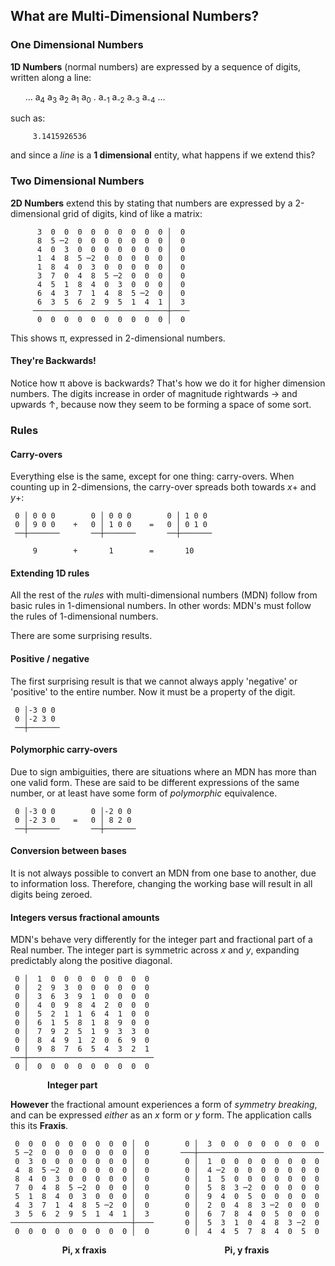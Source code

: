 ## What are Multi-Dimensional Numbers?

### One Dimensional Numbers
**1D Numbers** (normal numbers) are expressed by a sequence of digits, written along a line:

&nbsp;&nbsp;&nbsp;&nbsp;&nbsp;&nbsp;… a<sub>4</sub> a<sub>3</sub> a<sub>2</sub> a<sub>1</sub> a<sub>0</sub> . a<sub>-1</sub> a<sub>-2</sub> a<sub>-3</sub> a<sub>-4</sub> …

such as:

```     3.1415926536```

and since a _line_ is a **1 dimensional** entity, what happens if we extend this?

### Two Dimensional Numbers

 **2D Numbers** extend this by stating that numbers are expressed by a 2-dimensional grid of digits, kind of like a matrix:


```text
      3  0  0  0  0  0  0  0  0  0 │  0
      8  5 ─2  0  0  0  0  0  0  0 │  0
      4  0  3  0  0  0  0  0  0  0 │  0
      1  4  8  5 ─2  0  0  0  0  0 │  0
      1  8  4  0  3  0  0  0  0  0 │  0
      3  7  0  4  8  5 ─2  0  0  0 │  0
      4  5  1  8  4  0  3  0  0  0 │  0
      6  4  3  7  1  4  8  5 ─2  0 │  0
      6  3  5  6  2  9  5  1  4  1 │  3
     ──────────────────────────────┼────
      0  0  0  0  0  0  0  0  0  0 │  0
```

This shows π, expressed in 2-dimensional numbers.

#### They're Backwards!

Notice how π above is backwards?  That's how we do it for higher dimension numbers.  The digits increase in order of magnitude rightwards → and upwards ↑, because now they seem to be forming a space of some sort.

### Rules

#### Carry-overs

Everything else is the same, except for one thing: carry-overs.  When counting up in 2-dimensions, the carry-over spreads both towards _x_+ and _y_+:

```text
 0 │ 0 0 0        0 │ 0 0 0        0 │ 1 0 0
 0 │ 9 0 0    +   0 │ 1 0 0    =   0 │ 0 1 0
 ──┼───────       ──┼───────       ──┼───────

     9        +       1        =       10
```

#### Extending 1D rules

All the rest of the _rules_ with multi-dimensional numbers (MDN) follow from basic rules in 1-dimensional numbers.  In other words: MDN's must follow the rules of 1-dimensional numbers.

There are some surprising results.

#### Positive / negative

The first surprising result is that we cannot always apply 'negative' or 'positive' to the entire number.  Now it must be a property of the digit.
```text
 0 │-3 0 0
 0 │-2 3 0
 ──┼───────
```

#### Polymorphic carry-overs

Due to sign ambiguities, there are situations where an MDN has more than one valid form.  These are said to be different expressions of the same number, or at least have some form of _polymorphic_ equivalence.

```text
 0 │-3 0 0        0 │-2 0 0
 0 │-2 3 0    =   0 │ 8 2 0
 ──┼───────       ──┼───────
```

#### Conversion between bases

It is not always possible to convert an MDN from one base to another, due to information loss.  Therefore, changing the working base will result in all digits being zeroed.

#### Integers versus fractional amounts

MDN's behave very differently for the integer part and fractional part of a Real number.  The integer part is symmetric across _x_ and _y_, expanding predictably along the positive diagonal.

```text
 0 │  1  0  0  0  0  0  0  0  0
 0 │  2  9  3  0  0  0  0  0  0
 0 │  3  6  3  9  1  0  0  0  0
 0 │  4  0  9  8  4  2  0  0  0
 0 │  5  2  1  1  6  4  1  0  0
 0 │  6  1  5  8  1  8  9  0  0
 0 │  7  9  2  5  1  9  3  3  0
 0 │  8  4  9  1  2  0  6  9  0
 0 │  9  8  7  6  5  4  3  2  1
───┼────────────────────────────
 0 │  0  0  0  0  0  0  0  0  0
```
&nbsp;&nbsp;&nbsp;&nbsp;&nbsp;&nbsp;&nbsp;&nbsp;&nbsp;&nbsp;&nbsp;&nbsp;&nbsp;&nbsp;&nbsp;**Integer part**

**However** the fractional amount experiences a form of _symmetry breaking_, and can be expressed _either_ as an _x_ form or _y_ form.  The application calls this its **Fraxis**.

```text
 0  0  0  0  0  0  0  0  0 │  0        0 │  3  0  0  0  0  0  0  0  0
 5 ─2  0  0  0  0  0  0  0 │  0       ───┼────────────────────────────
 0  3  0  0  0  0  0  0  0 │  0        0 │  1  0  0  0  0  0  0  0  0
 4  8  5 ─2  0  0  0  0  0 │  0        0 │  4 ─2  0  0  0  0  0  0  0
 8  4  0  3  0  0  0  0  0 │  0        0 │  1  5  0  0  0  0  0  0  0
 7  0  4  8  5 ─2  0  0  0 │  0        0 │  5  8  3 ─2  0  0  0  0  0
 5  1  8  4  0  3  0  0  0 │  0        0 │  9  4  0  5  0  0  0  0  0
 4  3  7  1  4  8  5 ─2  0 │  0        0 │  2  0  4  8  3 ─2  0  0  0
 3  5  6  2  9  5  1  4  1 │  3        0 │  6  7  8  4  0  5  0  0  0
───────────────────────────┼────       0 │  5  3  1  0  4  8  3 ─2  0
 0  0  0  0  0  0  0  0  0 │  0        0 │  4  4  5  7  8  4  0  5  0
```
&nbsp;&nbsp;&nbsp;&nbsp;&nbsp;&nbsp;&nbsp;&nbsp;&nbsp;&nbsp;&nbsp;&nbsp;&nbsp;&nbsp;&nbsp;&nbsp;&nbsp;&nbsp;&nbsp;&nbsp;&nbsp;**Pi, x fraxis**&nbsp;&nbsp;&nbsp;&nbsp;&nbsp;&nbsp;&nbsp;&nbsp;&nbsp;&nbsp;&nbsp;&nbsp;&nbsp;&nbsp;&nbsp;&nbsp;&nbsp;&nbsp;&nbsp;&nbsp;&nbsp;&nbsp;&nbsp;&nbsp;&nbsp;&nbsp;&nbsp;&nbsp;&nbsp;&nbsp;&nbsp;&nbsp;&nbsp;&nbsp;&nbsp;&nbsp;&nbsp;&nbsp;&nbsp;&nbsp;&nbsp;&nbsp;&nbsp;&nbsp;&nbsp;&nbsp;&nbsp;&nbsp;**Pi, y fraxis**

